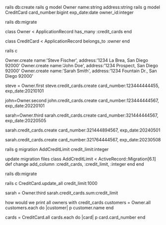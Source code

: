 <!-- Setup
Create a new rails application and database
Create a model for owner
An owner has a name and address, and can have multiple credit cards
Create a model for credit card
A credit card has a number, an expiration date, and an owner  -- DONE


Challenges
Create three owners and save them in the database -->



rails db:create
rails g model Owner name:string address:string
rails g model CreditCard card_number:bigint exp_date:date owner_id:integer

rails db:migrate

class Owner < ApplicationRecord
  has_many :credit_cards
end

class CreditCard < ApplicationRecord
  belongs_to :owner
end

rails c   

Owner.create name:'Steve Fischer', address:'1234 La Brea, San Diego 92000'
Owner.create name:'John Doe', address:'1234 Prospect, San Diego 92000'
Owner.create name:'Sarah Smith', address:'1234 Fountain Dr., San Diego 92000'

<!-- Create a credit card in the database for each owner
Add two more credit cards to one of the owners -->


steve = Owner.first
steve.credit_cards.create card_number:123444444455, exp_date:20210101

john=Owner.second
john.credit_cards.create card_number:123444444567, exp_date:20220101

sarah=Owner.third
sarah.credit_cards.create card_number:321444444567, exp_date:20220505

sarah.credit_cards.create card_number:321444894567, exp_date:20240501

sarah.credit_cards.create card_number:321764444567, exp_date:20230508

<!-- Stretch Challenge
Add a credit limit to each card
Find the total credit extended to the owner with multiple credit cards -->

rails g migration  AddCreditLimit credit_limit:integer 

update migration files
class AddCreditLimit < ActiveRecord::Migration[6.1]
  def change
    add_column :credit_cards, :credit_limit, :integer
  end
end

rails db:migrate

rails c
CreditCard.update_all credit_limit:1000

sarah = Owner.third
sarah.credit_cards.sum:credit_limit




how would we print all owners with credit_cards
customers = Owner.all
customers.each do |customer|
  p customer.name
end

cards = CreditCard.all
cards.each do |card|
  p card.card_number
end

